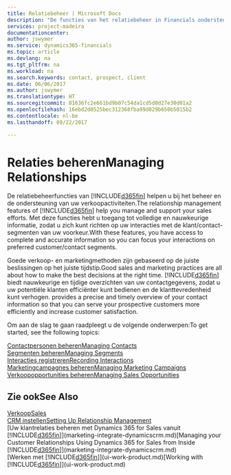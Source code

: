 ```yaml
---
title: Relatiebeheer | Microsoft Docs
description: "De functies van het relatiebeheer in Financials ondersteunen uw verkoopinspanningen en u kunt gegevens over contacten en prospects openen zodat u klanten efficiënter kunt bedienen."
services: project-madeira
documentationcenter: 
author: jswymer
ms.service: dynamics365-financials
ms.topic: article
ms.devlang: na
ms.tgt_pltfrm: na
ms.workload: na
ms.search.keywords: contact, prospect, client
ms.date: 06/06/2017
ms.author: jswymer
ms.translationtype: HT
ms.sourcegitcommit: 81636fc2e661bd9b07c54da1cd5d0d27e30d01a2
ms.openlocfilehash: 16ebd2d0525bec312368fba99d829b650b5015b2
ms.contentlocale: nl-be
ms.lasthandoff: 09/22/2017

---
```

# <a name="managing-relationships"></a><span data-ttu-id="36962-103">Relaties beheren</span><span class="sxs-lookup"><span data-stu-id="36962-103">Managing Relationships</span></span>
<span data-ttu-id="36962-104">De relatiebeheerfuncties van [!INCLUDE[d365fin](includes/d365fin_md.md)] helpen u bij het beheer en de ondersteuning van uw verkoopactiviteiten.</span><span class="sxs-lookup"><span data-stu-id="36962-104">The relationship management features of [!INCLUDE[d365fin](includes/d365fin_md.md)] help you manage and support your sales efforts.</span></span> <span data-ttu-id="36962-105">Met deze functies hebt u toegang tot volledige en nauwkeurige informatie, zodat u zich kunt richten op uw interacties met de klant/contact-segmenten van uw voorkeur.</span><span class="sxs-lookup"><span data-stu-id="36962-105">With these features, you have access to complete and accurate information so you can focus your interactions on preferred customer/contact segments.</span></span>

<span data-ttu-id="36962-106">Goede verkoop- en marketingmethoden zijn gebaseerd op de juiste beslissingen op het juiste tijdstip.</span><span class="sxs-lookup"><span data-stu-id="36962-106">Good sales and marketing practices are all about how to make the best decisions at the right time.</span></span> [!INCLUDE[d365fin](includes/d365fin_md.md)]<span data-ttu-id="36962-107"> biedt nauwkeurige en tijdige overzichten van uw contactgegevens, zodat u uw potentiële klanten efficiënter kunt bedienen en de klanttevredenheid kunt verhogen.</span><span class="sxs-lookup"><span data-stu-id="36962-107"> provides a precise and timely overview of your contact information so that you can serve your prospective customers more efficiently and increase customer satisfaction.</span></span>

<span data-ttu-id="36962-108">Om aan de slag te gaan raadpleegt u de volgende onderwerpen:</span><span class="sxs-lookup"><span data-stu-id="36962-108">To get started, see the following topics:</span></span>

[<span data-ttu-id="36962-109">Contactpersonen beheren</span><span class="sxs-lookup"><span data-stu-id="36962-109">Managing Contacts</span></span>](marketing-contacts.md)  
[<span data-ttu-id="36962-110">Segmenten beheren</span><span class="sxs-lookup"><span data-stu-id="36962-110">Managing Segments</span></span>](marketing-segments.md)  
[<span data-ttu-id="36962-111">Interacties registreren</span><span class="sxs-lookup"><span data-stu-id="36962-111">Recording Interactions</span></span>](marketing-interactions.md)  
[<span data-ttu-id="36962-112">Marketingcampagnes beheren</span><span class="sxs-lookup"><span data-stu-id="36962-112">Managing Marketing Campaigns</span></span>](marketing-campaigns.md)  
[<span data-ttu-id="36962-113">Verkoopopportunities beheren</span><span class="sxs-lookup"><span data-stu-id="36962-113">Managing Sales Opportunities</span></span>](marketing-manage-sales-opportunities.md)

## <a name="see-also"></a><span data-ttu-id="36962-114">Zie ook</span><span class="sxs-lookup"><span data-stu-id="36962-114">See Also</span></span>
[<span data-ttu-id="36962-115">Verkoop</span><span class="sxs-lookup"><span data-stu-id="36962-115">Sales</span></span>](sales-manage-sales.md)  
[<span data-ttu-id="36962-116">CRM instellen</span><span class="sxs-lookup"><span data-stu-id="36962-116">Setting Up Relationship Management</span></span>](marketing-setup-marketing.md)  
<span data-ttu-id="36962-117">[Uw klantrelaties beheren met Dynamics 365 for Sales vanuit [!INCLUDE[d365fin](includes/d365fin_md.md)]](marketing-integrate-dynamicscrm.md)</span><span class="sxs-lookup"><span data-stu-id="36962-117">[Managing your Customer Relationships Using Dynamics 365 for Sales from Inside [!INCLUDE[d365fin](includes/d365fin_md.md)]](marketing-integrate-dynamicscrm.md)</span></span>  
<span data-ttu-id="36962-118">[Werken met [!INCLUDE[d365fin](includes/d365fin_md.md)]](ui-work-product.md)</span><span class="sxs-lookup"><span data-stu-id="36962-118">[Working with [!INCLUDE[d365fin](includes/d365fin_md.md)]](ui-work-product.md)</span></span>  


